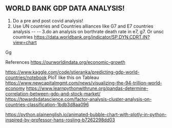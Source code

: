 ## WORLD BANK GDP DATA ANALYSIS!

1. Do a pre and post covid analysis!
2. Use UN countries and Countries alliances like G7 and E7 countries analysis
--
--
3.do an analysis on borthrate death rate in e7, g7. Or unsc countries
https://data.worldbank.org/indicator/SP.DYN.CDRT.IN?view=chart



Gg



References
https://ourworldindata.org/economic-growth

https://www.kaggle.com/code/stieranka/predicting-gdp-world-countries/notebook
PloT like this on Tableau
https://www.newcapitalmgmt.com/news/visualizing-the-94-trillion-world-economy
https://www.learnpythonwithrune.org/pandas-determine-correlation-between-gdp-and-stock-market/
https://towardsdatascience.com/factor-analysis-cluster-analysis-on-countries-classification-1bdb3d8aa096

https://python.plainenglish.io/animated-bubble-chart-with-plotly-in-python-inspired-by-professor-hans-rosling-b7262298dd03
